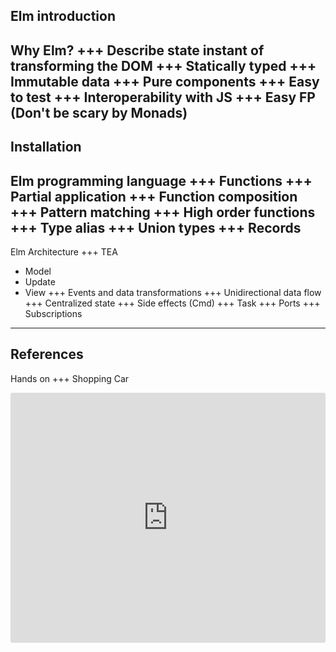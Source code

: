 Elm introduction
---
Why Elm? 
+++
Describe state instant of transforming the DOM
+++
Statically typed
+++
Immutable data
+++
Pure components
+++
Easy to test
+++
Interoperability with JS
+++
Easy FP (Don't be scary by Monads)
---
Installation
---
Elm programming language
+++
Functions
+++
Partial application
+++
Function composition
+++
Pattern matching
+++
High order functions
+++
Type alias
+++
Union types
+++
Records
--- 
Elm Architecture
+++
TEA
- Model
- Update
- View
+++
Events and data transformations
+++
Unidirectional data flow
+++
Centralized state
+++
Side effects (Cmd)
+++
Task
+++
Ports
+++
Subscriptions
---
References
---
Hands on
+++
Shopping Car
<iframe src="https://embed.ellie-app.com/3JRzBt5zzt7a1/1" style="width:100%; height:400px; border:0; border-radius: 3px; overflow:hidden;" sandbox="allow-modals allow-forms allow-popups allow-scripts allow-same-origin"></iframe>
